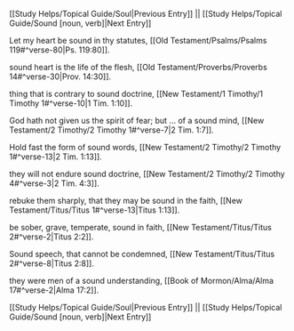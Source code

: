 [[Study Helps/Topical Guide/Soul|Previous Entry]]  ||  [[Study Helps/Topical Guide/Sound [noun, verb]|Next Entry]]

 Let my heart be sound in thy statutes, [[Old Testament/Psalms/Psalms 119#^verse-80|Ps. 119:80]].

 sound heart is the life of the flesh, [[Old Testament/Proverbs/Proverbs 14#^verse-30|Prov. 14:30]].

 thing that is contrary to sound doctrine, [[New Testament/1 Timothy/1 Timothy 1#^verse-10|1 Tim. 1:10]].

 God hath not given us the spirit of fear; but ... of a sound mind, [[New Testament/2 Timothy/2 Timothy 1#^verse-7|2 Tim. 1:7]].

 Hold fast the form of sound words, [[New Testament/2 Timothy/2 Timothy 1#^verse-13|2 Tim. 1:13]].

 they will not endure sound doctrine, [[New Testament/2 Timothy/2 Timothy 4#^verse-3|2 Tim. 4:3]].

 rebuke them sharply, that they may be sound in the faith, [[New Testament/Titus/Titus 1#^verse-13|Titus 1:13]].

 be sober, grave, temperate, sound in faith, [[New Testament/Titus/Titus 2#^verse-2|Titus 2:2]].

 Sound speech, that cannot be condemned, [[New Testament/Titus/Titus 2#^verse-8|Titus 2:8]].

 they were men of a sound understanding, [[Book of Mormon/Alma/Alma 17#^verse-2|Alma 17:2]].

[[Study Helps/Topical Guide/Soul|Previous Entry]]  ||  [[Study Helps/Topical Guide/Sound [noun, verb]|Next Entry]]